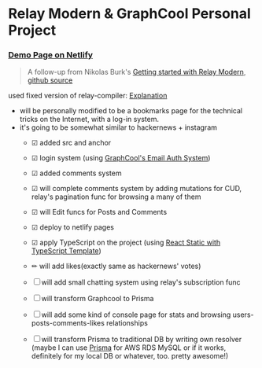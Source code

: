 # Relay Modern & GraphCool Personal Project

### [Demo Page on Netlify](https://useful-bookmarks.netlify.com/)

> A follow-up from Nikolas Burk's [Getting started with Relay Modern](https://blog.graph.cool/getting-started-with-relay-modern-46f8de6bd6ec),
> [github source](https://github.com/graphcool-examples/react-graphql/tree/master/quickstart-with-relay-modern)

used fixed version of relay-compiler: [Explanation](https://github.com/facebook/relay/pull/2142#issuecomment-369053139)

- will be personally modified to be a bookmarks page for the technical tricks on the Internet, with a log-in system.
- it's going to be somewhat similar to hackernews + instagram
  - &#9745; added src and anchor
  - &#9745; login system (using [GraphCool's Email Auth System](https://github.com/graphcool/templates/tree/master/auth/email-password))
  - &#9745; added comments system
  - &#9745; will complete comments system by adding mutations for CUD, relay's pagination func for browsing a many of them
  - &#9745; will Edit funcs for Posts and Comments
  - &#9745; deploy to netlify pages
  - &#9745; apply TypeScript on the project (using [React Static with TypeScript Template](https://github.com/nozzle/react-static#examples-and-templates))
  - &#9999; will add likes(exactly same as hackernews' votes)
  
  - &#9744; will add small chatting system using relay's subscription func
  - &#9744; will transform Graphcool to Prisma
  - &#9744; will add some kind of console page for stats and browsing users-posts-comments-likes relationships
  - &#9744; will transform Prisma to traditional DB by writing own resolver (maybe I can use [Prisma](https://gist.github.com/marktani/2cbbe6467cb66bc9959b63313a248988) for AWS RDS MySQL or if it works, definitely for my local DB or whatever, too. pretty awesome!)
